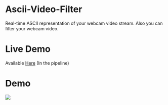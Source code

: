 # Ascii-Video-Filter
Real-time ASCII representation of your webcam video stream. Also you can filter your webcam video.

# Live Demo
Available [Here](https://saliherdemk.github.io/Ascii-Video-Filter/) (In the pipeline)

# Demo
<img src="https://github.com/saliherdemk/Ascii-Video-Filter/blob/master/media/demo.gif">